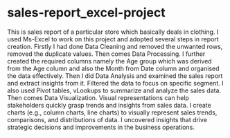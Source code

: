 # sales-report_excel-project
This is sales report of a particular store which basically deals in clothing. I used Ms-Excel to work on this project and adopted several steps in report creation.
Firstly I had done Data Cleaning and removed the unwanted rows, removed the duplicate values.
Then comes Data Processing. I further created the required columns namely the Age group which was derived from the Age column and also the Month from Date column and organised the data effectively.
Then I did Data Analysis and examined the sales report and extract insights from it. Filtered the data to focus on specific segment. I also used Pivot tables, vLookups to summarize and analyze the sales data.
Then comes Data Visualization. Visual representations can help stakeholders quickly grasp trends and insights from sales data. I create charts (e.g., column charts, line charts) to visually represent sales trends, comparisons, and distributions of data.
I uncovered insights that drive strategic decisions and improvements in the business operations.
